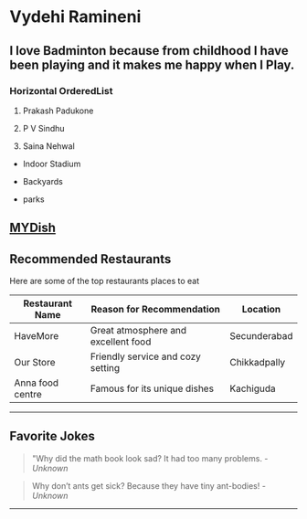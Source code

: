 # Vydehi Ramineni
I love Badminton because from **childhood** I have been **playing** and it makes me happy when I Play.
---
### Horizontal OrderedList

1. Prakash Padukone

2. P V Sindhu

3. Saina Nehwal

- Indoor Stadium

- Backyards

- parks

[MYDish](./MyDish.md)
---
## Recommended Restaurants
Here are some of the top restaurants places to eat

| Restaurant Name | Reason for Recommendation          | Location          |
|-----------------|------------------------------------|-------------------|
| HaveMore        | Great atmosphere and excellent food| Secunderabad      |
| Our Store       | Friendly service and cozy setting  | Chikkadpally      |
| Anna food centre| Famous for its unique dishes       | Kachiguda         |
--- 
## Favorite Jokes

> "Why did the math book look sad?
 It had too many problems.
_-Unknown_

> Why don’t ants get sick?
Because they have tiny ant-bodies!
_-Unknown_

---
